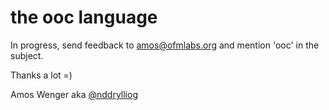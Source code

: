 
# the ooc language

In progress, send feedback to amos@ofmlabs.org and mention 'ooc' in the subject.

Thanks a lot =)

Amos Wenger aka [@nddrylliog](http://twitter.com/nddrylliog)

